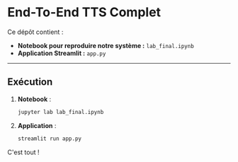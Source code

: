 # End-To-End TTS Complet

Ce dépôt contient :

* **Notebook pour reproduire notre système :** `lab_final.ipynb`
* **Application Streamlit :** `app.py`

---

## Exécution

1. **Notebook** :

   ```bash
   jupyter lab lab_final.ipynb
   ```

2. **Application** :

   ```bash
   streamlit run app.py
   ```
C'est tout !
